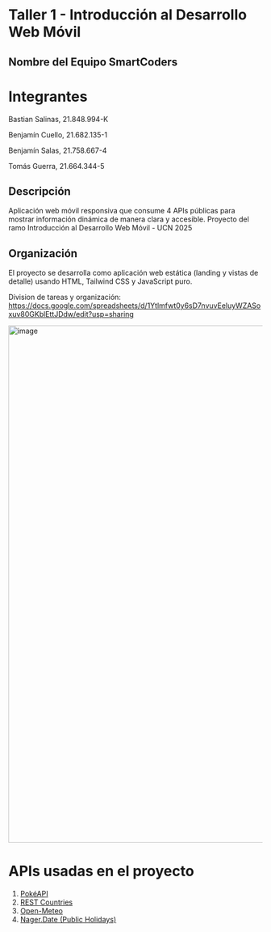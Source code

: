 ﻿# Taller 1 - Introducción al Desarrollo Web Móvil

## Nombre del Equipo SmartCoders

# Integrantes
Bastian Salinas, 21.848.994-K

Benjamín Cuello, 21.682.135-1

Benjamín Salas, 21.758.667-4

Tomás Guerra, 21.664.344-5

## Descripción
Aplicación web móvil responsiva que consume 4 APIs públicas 
para mostrar información dinámica de manera clara y accesible.
Proyecto del ramo Introducción al Desarrollo Web Móvil - UCN 2025

## Organización
El proyecto se desarrolla como aplicación web estática (landing y vistas de detalle) usando HTML, Tailwind CSS y JavaScript puro.

Division de tareas y organización: 
https://docs.google.com/spreadsheets/d/1Ytlmfwt0y6sD7nvuvEeluyWZASoxuv80GKblEttJDdw/edit?usp=sharing 

<img width="1024" height="1024" alt="image" src="https://github.com/user-attachments/assets/0925bbb5-e158-4a53-a7a7-44f48cb05083" />

# APIs usadas en el proyecto

1. [PokéAPI](https://pokeapi.co/)
2. [REST Countries](https://restcountries.com/)
3. [Open-Meteo](https://open-meteo.com/en/docs)
4. [Nager.Date (Public Holidays)](https://date.nager.at/Api)
